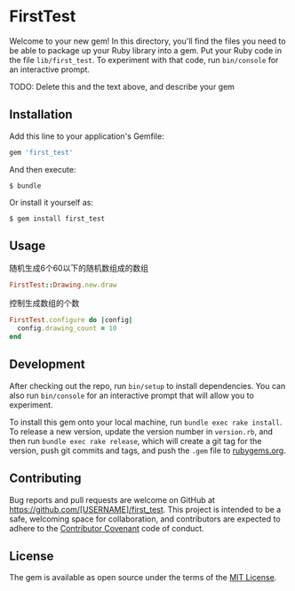 # FirstTest

Welcome to your new gem! In this directory, you'll find the files you need to be able to package up your Ruby library into a gem. Put your Ruby code in the file `lib/first_test`. To experiment with that code, run `bin/console` for an interactive prompt.

TODO: Delete this and the text above, and describe your gem

## Installation

Add this line to your application's Gemfile:

```ruby
gem 'first_test'
```

And then execute:

    $ bundle

Or install it yourself as:

    $ gem install first_test

## Usage

随机生成6个60以下的随机数组成的数组
```ruby
FirstTest::Drawing.new.draw
```
控制生成数组的个数
```ruby
FirstTest.configure do |config|
  config.drawing_count = 10
end
```

## Development

After checking out the repo, run `bin/setup` to install dependencies. You can also run `bin/console` for an interactive prompt that will allow you to experiment.

To install this gem onto your local machine, run `bundle exec rake install`. To release a new version, update the version number in `version.rb`, and then run `bundle exec rake release`, which will create a git tag for the version, push git commits and tags, and push the `.gem` file to [rubygems.org](https://rubygems.org).

## Contributing

Bug reports and pull requests are welcome on GitHub at https://github.com/[USERNAME]/first_test. This project is intended to be a safe, welcoming space for collaboration, and contributors are expected to adhere to the [Contributor Covenant](http://contributor-covenant.org) code of conduct.


## License

The gem is available as open source under the terms of the [MIT License](http://opensource.org/licenses/MIT).

